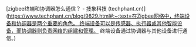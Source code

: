 [zigbee终端和协调器怎么通信？ - 技象科技 (techphant.cn)](https://www.techphant.cn/blog/9829.html#:~:text=在Zigbee网络中，终端设备和协调器是两个重要的角色。,终端设备可以是传感器、执行器或其他智能设备，而协调器则负责网络的组建和管理。 终端设备通过协调器与其他设备进行通信。)